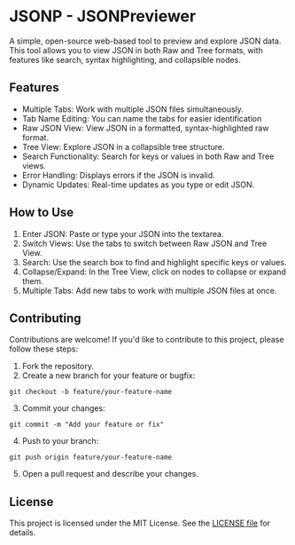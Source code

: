 # JSONP - JSONPreviewer

A simple, open-source web-based tool to preview and explore JSON data. This tool allows you to view JSON in both Raw and Tree formats, with features like search, syntax highlighting, and collapsible nodes.

## Features

- Multiple Tabs: Work with multiple JSON files simultaneously.
- Tab Name Editing: You can name the tabs for easier identification
- Raw JSON View: View JSON in a formatted, syntax-highlighted raw format.
- Tree View: Explore JSON in a collapsible tree structure.
- Search Functionality: Search for keys or values in both Raw and Tree views.
- Error Handling: Displays errors if the JSON is invalid.
- Dynamic Updates: Real-time updates as you type or edit JSON.

## How to Use

1. Enter JSON: Paste or type your JSON into the textarea.
2. Switch Views: Use the tabs to switch between Raw JSON and Tree View.
3. Search: Use the search box to find and highlight specific keys or values.
4. Collapse/Expand: In the Tree View, click on nodes to collapse or expand them.
5. Multiple Tabs: Add new tabs to work with multiple JSON files at once.


## Contributing

Contributions are welcome! If you'd like to contribute to this project, please follow these steps:

1. Fork the repository.
2. Create a new branch for your feature or bugfix:
```
git checkout -b feature/your-feature-name
```
3. Commit your changes:
```
git commit -m "Add your feature or fix"
```
4. Push to your branch:
```
git push origin feature/your-feature-name
```
5. Open a pull request and describe your changes.

## License

This project is licensed under the MIT License. See the [LICENSE file](./LICENSE) for details.


